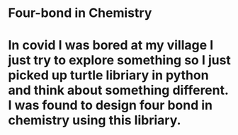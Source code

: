 # Four-bond in Chemistry
# In covid I was bored at my village I just try to explore something so I just picked up turtle libriary in python and think about something different. I was found to design four bond in chemistry using this libriary.

